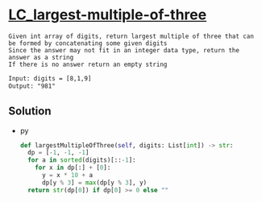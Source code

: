 # [LC_largest-multiple-of-three](https://leetcode.com/problems/largest-multiple-of-three)

```en
Given int array of digits, return largest multiple of three that can be formed by concatenating some given digits
Since the answer may not fit in an integer data type, return the answer as a string
If there is no answer return an empty string
```

```txt
Input: digits = [8,1,9]
Output: "981"
```

## Solution

* py

  ```py
  def largestMultipleOfThree(self, digits: List[int]) -> str:
    dp = [-1, -1, -1]
    for a in sorted(digits)[::-1]:
      for x in dp[:] + [0]:
        y = x * 10 + a
        dp[y % 3] = max(dp[y % 3], y)
    return str(dp[0]) if dp[0] >= 0 else ""
  ```
